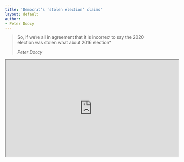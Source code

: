 ```yaml
---
title: 'Democrat’s ‘stolen election’ claims'
layout: default
author:
- Peter Doocy
---
```


> So, if we’re all in agreement that it is incorrect to say the 2020 election was stolen what about 2016 election?
>
> <cite>Peter Doocy</cite>

<iframe width="560" height="315" src="https://www.youtube.com/embed/uoMfIkz7v6s" title="Democrat’s ‘stolen election’ claims"></iframe>
